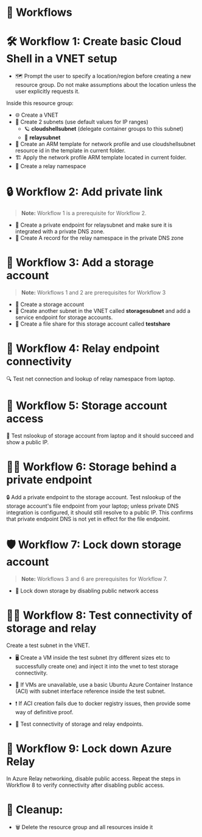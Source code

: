 # 🚀 Workflows

# 🛠️ Workflow 1: Create basic Cloud Shell in a VNET setup
- 🗺️ Prompt the user to specify a location/region before creating a new resource group. Do not make assumptions about the location unless the user explicitly requests it.

Inside this resource group:
- 🌐 Create a VNET
- 🧩 Create 2 subnets (use default values for IP ranges)
    - 🪐 **cloudshellsubnet** (delegate container groups to this subnet)
    - 🔗 **relaysubnet**
- 📄 Create an ARM template for network profile and use cloudshellsubnet resource id in the template in current folder.
- 🏗️ Apply the network profile ARM template located in current folder.
- 📡 Create a relay namespace

# 🔒 Workflow 2: Add private link

> **Note:** Workflow 1 is a prerequisite for Workflow 2.

- 🔐 Create a private endpoint for relaysubnet and make sure it is integrated with a private DNS zone.
- 📝 Create A record for the relay namespace in the private DNS zone

# 💾 Workflow 3: Add a storage account

> **Note:** Workflows 1 and 2 are prerequisites for Workflow 3

- 🏦 Create a storage account
- 🧱 Create another subnet in the VNET called **storagesubnet** and add a service endpoint for storage accounts.
- 📁 Create a file share for this storage account called **testshare**

# 🌉 Workflow 4: Relay endpoint connectivity

🔍 Test net connection and lookup of relay namespace from laptop.

# 🧪 Workflow 5: Storage account access

🔎 Test nslookup of storage account from laptop and it should succeed and show a public IP.

# 🕵️‍♂️ Workflow 6: Storage behind a private endpoint

🔒 Add a private endpoint to the storage account. Test nslookup of the storage account's file endpoint from your laptop; unless private DNS integration is configured, it should still resolve to a public IP. This confirms that private endpoint DNS is not yet in effect for the file endpoint.

# 🛡️ Workflow 7: Lock down storage account

> **Note:** Workflows 3 and 6 are prerequisites for Workflow 7.

- 🚫 Lock down storage by disabling public network access

# 🧑‍💻 Workflow 8: Test connectivity of storage and relay

Create a test subnet in the VNET.

- 🖥️ Create a VM inside the test subnet (try different sizes etc to successfully create one) and inject it into the vnet to test storage connectivity. 
- 🐧 If VMs are unavailable, use a basic Ubuntu Azure Container Instance (ACI) with subnet interface reference inside the test subnet.

- ❗ If ACI creation fails due to docker registry issues, then provide some way of definitive proof.

- 🔗 Test connectivity of storage and relay endpoints.

# 🔐 Workflow 9: Lock down Azure Relay

In Azure Relay networking, disable public access. Repeat the steps in Workflow 8 to verify connectivity after disabling public access.

# 🧹 Cleanup:

- 🗑️ Delete the resource group and all resources inside it
